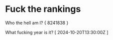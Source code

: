 # Fuck the rankings

Who the hell am I?
{ 8241838 }

What fucking year is it?
[ 2024-10-20T13:30:00Z ]
